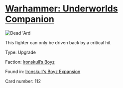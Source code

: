 # [Warhammer: Underworlds Companion](https://guidokessels.github.io/wh-underworlds)

  

![Dead 'Ard](https://warhammerunderworlds.com/wp-content/uploads/sites/6/2017/12/112_ENG-Dead-Ard.png)

This fighter can only be driven back by a critical hit

Type: Upgrade

Faction: [Ironskull’s Boyz](https://guidokessels.github.io/wh-underworlds/factions/ironskulls-boyz.md)

Found in: [Ironskull's Boyz Expansion](https://guidokessels.github.io/wh-underworlds/locations/ironskulls-boyz-expansion.md)

Card number: 112
